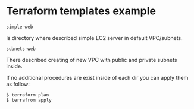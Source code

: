 # Terraform templates example

`simple-web`

Is directory where described simple EC2 server in default VPC/subnets.

`subnets-web`

There described creating of new VPC with public and private subnets inside.

If no additional procedures are exist inside of each dir you can apply them as follow:

```
$ terraform plan
$ terrafrom apply
```
